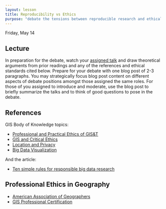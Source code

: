 ```yaml
---
layout: lesson
title: Reproducibility vs Ethics
purpose: "debate the tensions between reproducible research and ethical research"
---
```


Friday, May 14

## Lecture

In preparation for the debate, watch your [assigned talk](2021-05-07-covid-webinar) and draw theoretical arguments from prior readings and any of the references and ethical standards cited below. Prepare for your debate with one blog post of 2-3 paragraphs. You may strategically focus blog post content on different aspects of debate positions amongst those assigned the same roles. For those of you assigned to introduce and moderate, use the blog post to briefly summarize the talks and to think of good questions to pose in the debate.

## References

GIS Body of Knowledge topics:

- [Professional and Practical Ethics of GIS&T](https://gistbok.ucgis.org/bok-topics/professional-and-practical-ethics-gist)
- [GIS and Critical Ethics](https://gistbok.ucgis.org/bok-topics/gis-and-critical-ethics)
- [Location and Privacy](https://gistbok.ucgis.org/bok-topics/location-privacy)
- [Big Data Visualization](https://gistbok.ucgis.org/bok-topics/big-data-visualization)

And the article:

- [Ten simple rules for responsible big data research](https://journals.plos.org/ploscompbiol/article?id=10.1371/journal.pcbi.1005399)

## Professional Ethics in Geography

- [American Association of Geographers](http://www.aag.org/cs/about_aag/governance/statement_of_professional_ethics)
- [GIS Professional Certification](https://www.gisci.org/Ethics/CodeofEthics.aspx)






